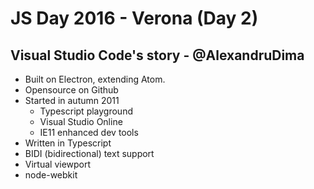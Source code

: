 # JS Day 2016 - Verona (Day 2)

## Visual Studio Code's story - @AlexandruDima
- Built on Electron, extending Atom.
- Opensource on Github
- Started in autumn 2011
  - Typescript playground
  - Visual Studio Online
  - IE11 enhanced dev tools
- Written in Typescript
- BIDI (bidirectional) text support
- Virtual viewport
- node-webkit
